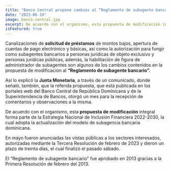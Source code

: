 ```yaml
---
title: "Banco Central propone cambios al “Reglamento de subagente bancario”"
date: "2023-06-19"
image: banco-central.jpg
excerpt: De acuerdo con el organismo, esta propuesta de modificación integral forma parte de la Estrategia Nacional de Inclusión Financiera 2022-2030, la cual adopta la actualización del modelo de subagencia bancaria dominicana.
isFeatured: true
---
```


Canalizaciones de **solicitud de préstamos** de montos bajos, apertura de cuentas de pago electrónico y básicas, así como la autorización para fungir como subagentes bancarios a personas jurídicas de objeto exclusivo y personas jurídicas públicas, además, la habilitación de figura de administrador de subagentes son algunos de los cambios contenidos en la propuesta de modificación al **“Reglamento de subagente bancario”.**

Así lo explicó la **Junta Monetaria**, a través de un comunicado, donde señaló, también, que la referida propuesta, que está publicada en los portales web del Banco Central de República Dominicana y de la Superintendencia de Bancos, otorgó un mes para la recepción de comentarios y observaciones a la misma.

De acuerdo con el organismo, esta **propuesta de modificación** integral forma parte de la Estrategia Nacional de Inclusión Financiera 2022-2030, la cual adopta la actualización del modelo de subagencia bancaria dominicana.

En mayo fueron anunciadas las vistas públicas a los sectores interesados, autorizadas mediante la Tercera Resolución de febrero de 2023 y dieron un plazo de treinta días, el cual finalizó el pasado sábado.

El “Reglamento de subagente bancario” fue aprobado en 2013 gracias a la Primera Resolución de febrero del 2013.
